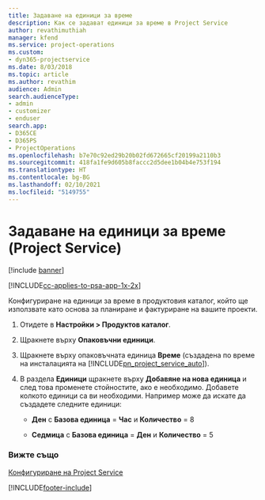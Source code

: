 ```yaml
---
title: Задаване на единици за време
description: Как се задават единици за време в Project Service
author: revathimuthiah
manager: kfend
ms.service: project-operations
ms.custom:
- dyn365-projectservice
ms.date: 8/03/2018
ms.topic: article
ms.author: revathim
audience: Admin
search.audienceType:
- admin
- customizer
- enduser
search.app:
- D365CE
- D365PS
- ProjectOperations
ms.openlocfilehash: b7e70c92ed29b20b02fd672665cf20199a2110b3
ms.sourcegitcommit: 418fa1fe9d605b8faccc2d5dee1b04b4e753f194
ms.translationtype: HT
ms.contentlocale: bg-BG
ms.lasthandoff: 02/10/2021
ms.locfileid: "5149755"
---
```

# <a name="set-up-time-units-project-service"></a>Задаване на единици за време (Project Service)

[!include [banner](../includes/psa-now-project-operations.md)]

[!INCLUDE[cc-applies-to-psa-app-1x-2x](../includes/cc-applies-to-psa-app-1x-2x.md)]

Конфигуриране на единици за време в продуктовия каталог, който ще използвате като основа за планиране и фактуриране на вашите проекти.  
  
1. Отидете в **Настройки > Продуктов каталог**.  
  
2. Щракнете върху **Опаковъчни единици**.  
  
3. Щракнете върху опаковъчната единица **Време** (създадена по време на инсталацията на [!INCLUDE[pn_project_service_auto](../includes/pn-project-service-auto.md)]).  
  
4. В раздела **Единици** щракнете върху **Добавяне на нова единица** и след това променете стойностите, ако е необходимо. Добавете колкото единици са ви необходими. Например може да искате да създадете следните единици:  
  
   - **Ден** с **Базова единица** = **Час** и **Количество** = 8  
  
   - **Седмица** с **Базова единица** = **Ден** и **Количество** = 5  
  
### <a name="see-also"></a>Вижте също  
 [Конфигуриране на Project Service](../psa/configure.md)


[!INCLUDE[footer-include](../includes/footer-banner.md)]
